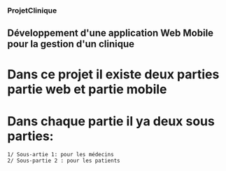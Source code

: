 ### ProjetClinique
## Développement d'une application Web Mobile pour la gestion d'un clinique

# Dans ce projet il existe deux parties partie web et partie mobile
# Dans chaque partie il ya deux sous parties:

    1/ Sous-artie 1: pour les médecins
    2/ Sous-partie 2 : pour les patients 
